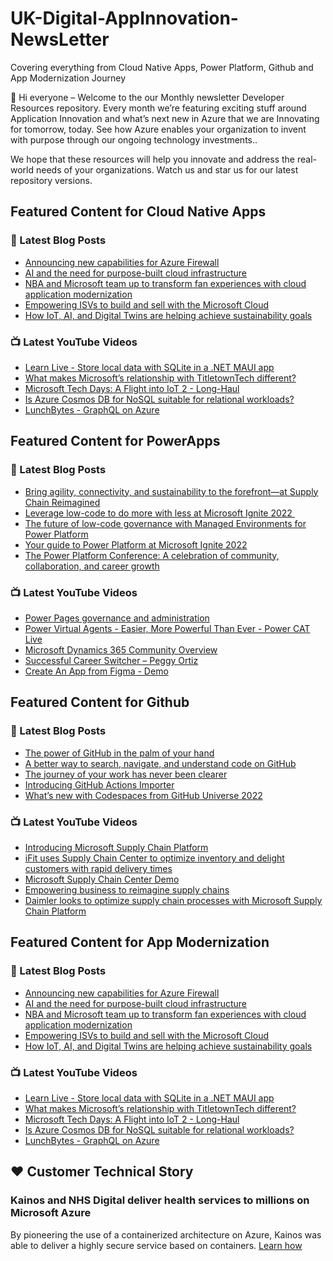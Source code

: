 # UK-Digital-AppInnovation-NewsLetter

Covering everything from Cloud Native Apps, Power Platform, Github and App Modernization Journey

👋 Hi everyone – Welcome to the our Monthly newsletter Developer Resources repository. Every month we’re featuring exciting stuff around Application Innovation and what’s next new in Azure that we are Innovating for tomorrow, today. See how Azure enables your organization to invent with purpose through our ongoing technology investments..


We hope that these resources will help you innovate and address the real-world needs of your organizations. Watch us and star us for our latest repository versions.

## Featured Content for Cloud Native Apps


### 📝 Latest Blog Posts

    
<!-- BLOGCNA:START -->
- [Announcing new capabilities for Azure Firewall](https://azure.microsoft.com/blog/announcing-new-capabilities-for-azure-firewall/)
- [AI and the need for purpose-built cloud infrastructure](https://azure.microsoft.com/blog/ai-and-the-need-for-purposebuilt-cloud-infrastructure/)
- [NBA and Microsoft team up to transform fan experiences with cloud application modernization](https://azure.microsoft.com/blog/nba-and-microsoft-team-up-to-transform-fan-experiences-with-cloud-application-modernization/)
- [Empowering ISVs to build and sell with the Microsoft Cloud](https://azure.microsoft.com/blog/empowering-isvs-to-build-and-sell-with-the-microsoft-cloud/)
- [How IoT, AI, and Digital Twins are helping achieve sustainability goals](https://azure.microsoft.com/blog/how-iot-ai-and-digital-twins-are-helping-achieve-sustainability-goals/)
<!-- BLOGCNA:END -->

### 📺 Latest YouTube Videos

 
<!-- YOUTUBECNA:START -->
- [Learn Live - Store local data with SQLite in a .NET MAUI app](https://www.youtube.com/watch?v=nK0rtoU_D2Q)
- [What makes Microsoft’s relationship with TitletownTech different?](https://www.youtube.com/watch?v=3VTduXtB1hE)
- [Microsoft Tech Days: A Flight into IoT 2 - Long-Haul](https://www.youtube.com/watch?v=YcpAzAj-eRw)
- [Is Azure Cosmos DB for NoSQL suitable for relational workloads?](https://www.youtube.com/watch?v=0AYMqWXz7v4)
- [LunchBytes - GraphQL on Azure](https://www.youtube.com/watch?v=ejLlvADKdWc)
<!-- YOUTUBECNA:END -->

##  Featured Content for PowerApps
### 📝 Latest Blog Posts
<!-- BLOGPOWER:START -->
- [Bring agility, connectivity, and sustainability to the forefront—at Supply Chain Reimagined](https://cloudblogs.microsoft.com/dynamics365/bdm/2022/10/27/bring-agility-connectivity-and-sustainability-to-the-forefront-at-supply-chain-reimagined/)
- [Leverage low-code to do more with less at Microsoft Ignite 2022 ](https://cloudblogs.microsoft.com/powerplatform/2022/10/12/leverage-low-code-to-do-more-with-less-at-microsoft-ignite-2022/)
- [The future of low-code governance with Managed Environments for Power Platform](https://cloudblogs.microsoft.com/powerplatform/2022/10/12/the-future-of-low-code-governance-with-managed-environments-for-power-platform/)
- [Your guide to Power Platform at Microsoft Ignite 2022](https://cloudblogs.microsoft.com/powerplatform/2022/10/05/your-guide-to-power-platform-at-microsoft-ignite-2022/)
- [The Power Platform Conference: A celebration of community, collaboration, and career growth](https://cloudblogs.microsoft.com/powerplatform/2022/09/20/the-power-platform-conference-a-celebration-of-community-collaboration-and-career-growth/)
<!-- BLOGPOWER:END -->
 ### 📺 Latest YouTube Videos
    
<!-- YOUTUBEPOWER:START -->
- [Power Pages governance and administration](https://www.youtube.com/watch?v=AlklfPCJDmk)
- [Power Virtual Agents - Easier, More Powerful Than Ever - Power CAT Live](https://www.youtube.com/watch?v=LzC2eShDpoY)
- [Microsoft Dynamics 365 Community Overview](https://www.youtube.com/watch?v=gdROuZDo8qk)
- [Successful Career Switcher – Peggy Ortiz](https://www.youtube.com/watch?v=aKfXLZK-u00)
- [Create An App from Figma - Demo](https://www.youtube.com/watch?v=nJmnLEWaHOA)
<!-- YOUTUBEPOWER:END -->

##  Featured Content for Github
### 📝 Latest Blog Posts
<!-- BLOGGITHUB:START -->
- [The power of GitHub in the palm of your hand](https://github.blog/2022-11-15-the-power-of-github-in-the-palm-of-your-hand/)
- [A better way to search, navigate, and understand code on GitHub](https://github.blog/2022-11-15-a-better-way-to-search-navigate-and-understand-code-on-github/)
- [The journey of your work has never been clearer](https://github.blog/2022-11-15-the-journey-of-your-work-has-never-been-clearer/)
- [Introducing GitHub Actions Importer](https://github.blog/2022-11-10-introducing-github-actions-importer/)
- [What’s new with Codespaces from GitHub Universe 2022](https://github.blog/2022-11-10-whats-new-with-codespaces-from-github-universe-2022/)
<!-- BLOGGITHUB:END -->
### 📺 Latest YouTube Videos
<!-- YOUTUBEGITHUB:START -->
- [Introducing Microsoft Supply Chain Platform](https://www.youtube.com/watch?v=wNrwLDgTOSA)
- [iFit uses Supply Chain Center to optimize inventory and delight customers with rapid delivery times](https://www.youtube.com/watch?v=QBhjK4ZzO5c)
- [Microsoft Supply Chain Center Demo](https://www.youtube.com/watch?v=CWxXOPWhYHI)
- [Empowering business to reimagine supply chains](https://www.youtube.com/watch?v=0UfxJ81Z63s)
- [Daimler looks to optimize supply chain processes with Microsoft Supply Chain Platform](https://www.youtube.com/watch?v=5Il5aSGJ7Hk)
<!-- YOUTUBEGITHUB:END -->
##  Featured Content for App Modernization
### 📝 Latest Blog Posts
<!-- BLOGAPPMOD:START -->
- [Announcing new capabilities for Azure Firewall](https://azure.microsoft.com/blog/announcing-new-capabilities-for-azure-firewall/)
- [AI and the need for purpose-built cloud infrastructure](https://azure.microsoft.com/blog/ai-and-the-need-for-purposebuilt-cloud-infrastructure/)
- [NBA and Microsoft team up to transform fan experiences with cloud application modernization](https://azure.microsoft.com/blog/nba-and-microsoft-team-up-to-transform-fan-experiences-with-cloud-application-modernization/)
- [Empowering ISVs to build and sell with the Microsoft Cloud](https://azure.microsoft.com/blog/empowering-isvs-to-build-and-sell-with-the-microsoft-cloud/)
- [How IoT, AI, and Digital Twins are helping achieve sustainability goals](https://azure.microsoft.com/blog/how-iot-ai-and-digital-twins-are-helping-achieve-sustainability-goals/)
<!-- BLOGAPPMOD:END -->
### 📺 Latest YouTube Videos
<!-- YOUTUBEAPPMOD:START -->
- [Learn Live - Store local data with SQLite in a .NET MAUI app](https://www.youtube.com/watch?v=nK0rtoU_D2Q)
- [What makes Microsoft’s relationship with TitletownTech different?](https://www.youtube.com/watch?v=3VTduXtB1hE)
- [Microsoft Tech Days: A Flight into IoT 2 - Long-Haul](https://www.youtube.com/watch?v=YcpAzAj-eRw)
- [Is Azure Cosmos DB for NoSQL suitable for relational workloads?](https://www.youtube.com/watch?v=0AYMqWXz7v4)
- [LunchBytes - GraphQL on Azure](https://www.youtube.com/watch?v=ejLlvADKdWc)
<!-- YOUTUBEAPPMOD:END -->


## ♥️ Customer Technical Story 

### Kainos and NHS Digital deliver health services to millions on Microsoft Azure

By pioneering the use of a containerized architecture on Azure, Kainos was able to deliver a highly secure service based on containers. [Learn how](https://customers.microsoft.com/en-us/story/1368348549535774520-kainos-and-nhs-digital-deliver-health-services-to-millions-on-microsoft-azure)

